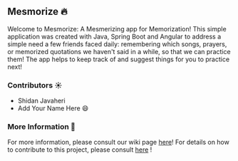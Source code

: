 ## Mesmorize 🔥

Welcome to Mesmorize: A Mesmerizing app for Memorization! This simple application was created with Java, Spring Boot and Angular to address a simple need a few friends faced daily: remembering which songs, prayers, or memorized quotations we haven't said in a while, so that we can practice them! The app helps to keep track of and suggest things for you to practice next!

### Contributors ☀️
- Shidan Javaheri
- Add Your Name Here 😄

### More Information 📖
For more information, please consult our wiki page [here](https://github.com/sjavaheri/Mesmorize/wiki)! For details on how to contribute to this project, please consult [here](https://github.com/sjavaheri/Mesmorize/wiki#how-to-contribute--) !
